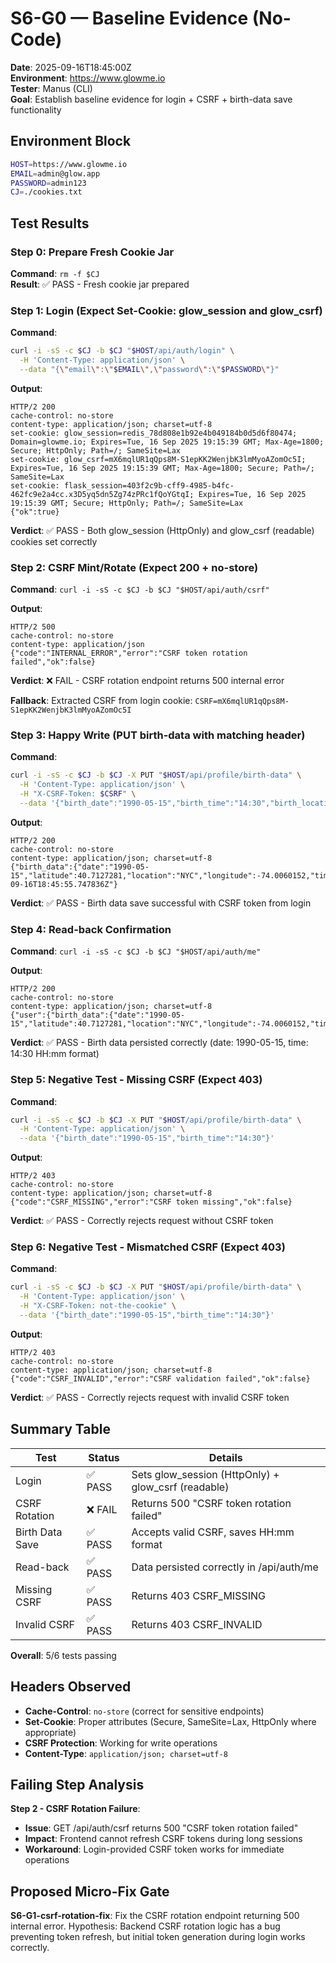 # S6-G0 — Baseline Evidence (No-Code)

**Date**: 2025-09-16T18:45:00Z  
**Environment**: https://www.glowme.io  
**Tester**: Manus (CLI)  
**Goal**: Establish baseline evidence for login + CSRF + birth-data save functionality

## Environment Block

```bash
HOST=https://www.glowme.io
EMAIL=admin@glow.app
PASSWORD=admin123
CJ=./cookies.txt
```

## Test Results

### Step 0: Prepare Fresh Cookie Jar
**Command**: `rm -f $CJ`  
**Result**: ✅ PASS - Fresh cookie jar prepared

### Step 1: Login (Expect Set-Cookie: glow_session and glow_csrf)
**Command**:
```bash
curl -i -sS -c $CJ -b $CJ "$HOST/api/auth/login" \
  -H 'Content-Type: application/json' \
  --data "{\"email\":\"$EMAIL\",\"password\":\"$PASSWORD\"}"
```

**Output**:
```
HTTP/2 200 
cache-control: no-store
content-type: application/json; charset=utf-8
set-cookie: glow_session=redis_78d808e1b92e4b049184b0d5d6f80474; Domain=glowme.io; Expires=Tue, 16 Sep 2025 19:15:39 GMT; Max-Age=1800; Secure; HttpOnly; Path=/; SameSite=Lax
set-cookie: glow_csrf=mX6mqlUR1qQps8M-S1epKK2WenjbK3lmMyoAZomOc5I; Expires=Tue, 16 Sep 2025 19:15:39 GMT; Max-Age=1800; Secure; Path=/; SameSite=Lax
set-cookie: flask_session=403f2c9b-cff9-4985-b4fc-462fc9e2a4cc.x3D5yq5dn5Zg74zPRc1fQoYGtqI; Expires=Tue, 16 Sep 2025 19:15:39 GMT; Secure; HttpOnly; Path=/; SameSite=Lax
{"ok":true}
```

**Verdict**: ✅ PASS - Both glow_session (HttpOnly) and glow_csrf (readable) cookies set correctly

### Step 2: CSRF Mint/Rotate (Expect 200 + no-store)
**Command**: `curl -i -sS -c $CJ -b $CJ "$HOST/api/auth/csrf"`

**Output**:
```
HTTP/2 500 
cache-control: no-store
content-type: application/json
{"code":"INTERNAL_ERROR","error":"CSRF token rotation failed","ok":false}
```

**Verdict**: ❌ FAIL - CSRF rotation endpoint returns 500 internal error

**Fallback**: Extracted CSRF from login cookie: `CSRF=mX6mqlUR1qQps8M-S1epKK2WenjbK3lmMyoAZomOc5I`

### Step 3: Happy Write (PUT birth-data with matching header)
**Command**:
```bash
curl -i -sS -c $CJ -b $CJ -X PUT "$HOST/api/profile/birth-data" \
  -H 'Content-Type: application/json' \
  -H "X-CSRF-Token: $CSRF" \
  --data '{"birth_date":"1990-05-15","birth_time":"14:30","birth_location":"NYC"}'
```

**Output**:
```
HTTP/2 200 
cache-control: no-store
content-type: application/json; charset=utf-8
{"birth_data":{"date":"1990-05-15","latitude":40.7127281,"location":"NYC","longitude":-74.0060152,"time":"14:30","timezone":"America/New_York"},"ok":true,"updated_at":"2025-09-16T18:45:55.747836Z"}
```

**Verdict**: ✅ PASS - Birth data save successful with CSRF token from login

### Step 4: Read-back Confirmation
**Command**: `curl -i -sS -c $CJ -b $CJ "$HOST/api/auth/me"`

**Output**:
```
HTTP/2 200 
cache-control: no-store
content-type: application/json; charset=utf-8
{"user":{"birth_data":{"date":"1990-05-15","latitude":40.7127281,"location":"NYC","longitude":-74.0060152,"time":"14:30","timezone":"America/New_York"},...}}
```

**Verdict**: ✅ PASS - Birth data persisted correctly (date: 1990-05-15, time: 14:30 HH:mm format)

### Step 5: Negative Test - Missing CSRF (Expect 403)
**Command**:
```bash
curl -i -sS -c $CJ -b $CJ -X PUT "$HOST/api/profile/birth-data" \
  -H 'Content-Type: application/json' \
  --data '{"birth_date":"1990-05-15","birth_time":"14:30"}'
```

**Output**:
```
HTTP/2 403 
cache-control: no-store
content-type: application/json; charset=utf-8
{"code":"CSRF_MISSING","error":"CSRF token missing","ok":false}
```

**Verdict**: ✅ PASS - Correctly rejects request without CSRF token

### Step 6: Negative Test - Mismatched CSRF (Expect 403)
**Command**:
```bash
curl -i -sS -c $CJ -b $CJ -X PUT "$HOST/api/profile/birth-data" \
  -H 'Content-Type: application/json' \
  -H "X-CSRF-Token: not-the-cookie" \
  --data '{"birth_date":"1990-05-15","birth_time":"14:30"}'
```

**Output**:
```
HTTP/2 403 
cache-control: no-store
content-type: application/json; charset=utf-8
{"code":"CSRF_INVALID","error":"CSRF validation failed","ok":false}
```

**Verdict**: ✅ PASS - Correctly rejects request with invalid CSRF token

## Summary Table

| Test | Status | Details |
|------|--------|---------|
| Login | ✅ PASS | Sets glow_session (HttpOnly) + glow_csrf (readable) |
| CSRF Rotation | ❌ FAIL | Returns 500 "CSRF token rotation failed" |
| Birth Data Save | ✅ PASS | Accepts valid CSRF, saves HH:mm format |
| Read-back | ✅ PASS | Data persisted correctly in /api/auth/me |
| Missing CSRF | ✅ PASS | Returns 403 CSRF_MISSING |
| Invalid CSRF | ✅ PASS | Returns 403 CSRF_INVALID |

**Overall**: 5/6 tests passing

## Headers Observed

- **Cache-Control**: `no-store` (correct for sensitive endpoints)
- **Set-Cookie**: Proper attributes (Secure, SameSite=Lax, HttpOnly where appropriate)
- **CSRF Protection**: Working for write operations
- **Content-Type**: `application/json; charset=utf-8`

## Failing Step Analysis

**Step 2 - CSRF Rotation Failure**:
- **Issue**: GET /api/auth/csrf returns 500 "CSRF token rotation failed"
- **Impact**: Frontend cannot refresh CSRF tokens during long sessions
- **Workaround**: Login-provided CSRF token works for immediate operations

## Proposed Micro-Fix Gate

**S6-G1-csrf-rotation-fix**: Fix the CSRF rotation endpoint returning 500 internal error. Hypothesis: Backend CSRF rotation logic has a bug preventing token refresh, but initial token generation during login works correctly.

